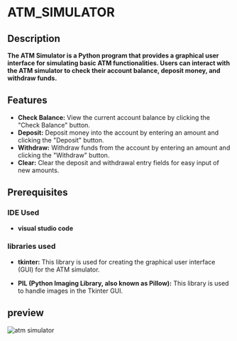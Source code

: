 # ATM_SIMULATOR
## Description
**The ATM Simulator is a Python program that provides a graphical user interface for simulating basic ATM functionalities. Users can interact with the ATM simulator to check their account balance, deposit money, and withdraw funds.**
## Features
* **Check Balance:** View the current account balance by clicking the "Check Balance" button.
* **Deposit:** Deposit money into the account by entering an amount and clicking the "Deposit" button.
* **Withdraw:** Withdraw funds from the account by entering an amount and clicking the "Withdraw" button.
* **Clear:** Clear the deposit and withdrawal entry fields for easy input of new amounts.
## Prerequisites
### IDE Used ###
* **visual studio code**
 ### libraries used ###
*  **tkinter:** This library is used for creating the graphical user interface (GUI) for the ATM simulator. 

*  **PIL (Python Imaging Library, also known as Pillow):** This library is used to handle images in the Tkinter GUI.
  ## preview ##
  ![atm simulator](https://github.com/Tolusuri-prathyusha/ATM_SIMULATOR/assets/113997379/d9257d12-a96d-4fdd-9be8-d4240e78637b)

